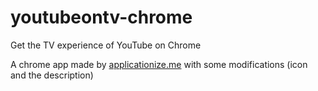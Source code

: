 # youtubeontv-chrome
Get the TV experience of YouTube on Chrome

A chrome app made by [applicationize.me](https://applicationize.me/) with some modifications (icon and the description)
